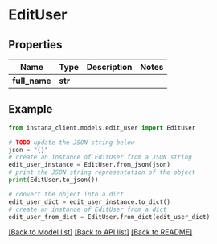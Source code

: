 # EditUser


## Properties

Name | Type | Description | Notes
------------ | ------------- | ------------- | -------------
**full_name** | **str** |  | 

## Example

```python
from instana_client.models.edit_user import EditUser

# TODO update the JSON string below
json = "{}"
# create an instance of EditUser from a JSON string
edit_user_instance = EditUser.from_json(json)
# print the JSON string representation of the object
print(EditUser.to_json())

# convert the object into a dict
edit_user_dict = edit_user_instance.to_dict()
# create an instance of EditUser from a dict
edit_user_from_dict = EditUser.from_dict(edit_user_dict)
```
[[Back to Model list]](../README.md#documentation-for-models) [[Back to API list]](../README.md#documentation-for-api-endpoints) [[Back to README]](../README.md)



